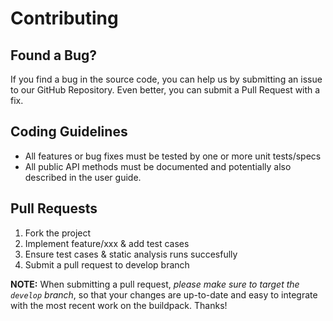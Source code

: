 # Contributing

## Found a Bug?

If you find a bug in the source code, you can help us by submitting an issue to our GitHub Repository. Even better, you can submit a Pull Request with a fix.

## Coding Guidelines

- All features or bug fixes must be tested by one or more unit tests/specs
- All public API methods must be documented and potentially also described in the user guide.


## Pull Requests

1. Fork the project
2. Implement feature/xxx & add test cases
3. Ensure test cases & static analysis runs succesfully
4. Submit a pull request to develop branch

**NOTE:** When submitting a pull request, *please make sure to target the `develop` branch*, so that your changes are up-to-date and easy to integrate with the most recent work on the buildpack. Thanks!
